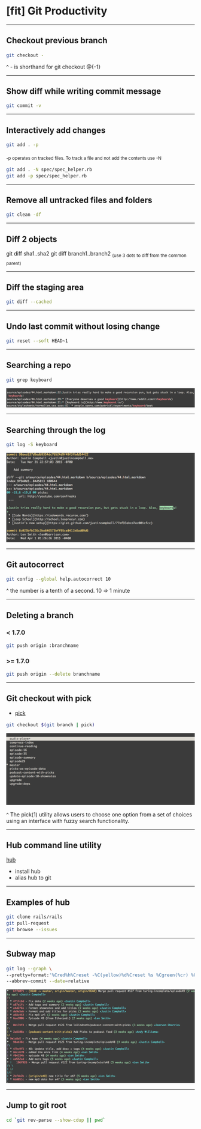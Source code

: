 # [fit] Git Productivity

---

## Checkout previous branch

```sh
git checkout -
```

^ - is shorthand for git checkout @{-1}

---

## Show diff while writing commit message

```sh
git commit -v
```

---

## Interactively add changes

```sh
git add . -p
```

<sub>-p operates on tracked files. To track a file and not add the contents use -N</sub>

```sh
git add . -N spec/spec_helper.rb
git add -p spec/spec_helper.rb
```

---

## Remove all untracked files and folders

```sh
git clean -df
```

---

## Diff 2 objects

git diff sha1..sha2
git diff branch1..branch2 <sub>(use 3 dots to diff from the common parent)</sub>

---

## Diff the staging area

```sh
git diff --cached
```

---

## Undo last commit without losing change

```sh
git reset --soft HEAD~1
```

---

## Searching a repo

```sh
git grep keyboard
```

![inline](./git_grep.png)

---

## Searching through the log

```sh
git log -S keyboard
```

![inline](./search_log.png)

---

## Git autocorrect

```sh
git config --global help.autocorrect 10
```

^ the number is a tenth of a second. 10 => 1 minute

---

## Deleting a branch

### < 1.7.0
```sh
git push origin :branchname
```

### >= 1.7.0
```sh
git push origin --delete branchname
```

---

## Git checkout with pick

* [pick](https://github.com/thoughtbot/pick)

```sh
git checkout $(git branch | pick)
```

![inline](./pick.png)

^ The pick(1) utility allows users to choose one option from a set of choices using an interface with fuzzy search functionality.

---

## Hub command line utility

[hub](https://github.com/github/hub)

* install hub
* alias hub to git

---

## Examples of hub

```sh
git clone rails/rails
git pull-request
git browse --issues
```

---

## Subway map

```sh
git log --graph \
--pretty=format:'%Cred%h%Creset -%C(yellow)%d%Creset %s %Cgreen(%cr) %C(bold cyan)<%an>%Creset'\
--abbrev-commit --date=relative
```

![inline](./git_graph.png)

---

## Jump to git root
```sh
cd `git rev-parse --show-cdup || pwd`
```
